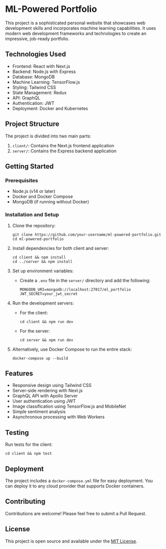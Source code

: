 # ML-Powered Portfolio

This project is a sophisticated personal website that showcases web development skills and incorporates machine learning capabilities. It uses modern web development frameworks and technologies to create an impressive, job-ready portfolio.

## Technologies Used

- Frontend: React with Next.js
- Backend: Node.js with Express
- Database: MongoDB
- Machine Learning: TensorFlow.js
- Styling: Tailwind CSS
- State Management: Redux
- API: GraphQL
- Authentication: JWT
- Deployment: Docker and Kubernetes

## Project Structure

The project is divided into two main parts:

1. `client/`: Contains the Next.js frontend application
2. `server/`: Contains the Express backend application

## Getting Started

### Prerequisites

- Node.js (v14 or later)
- Docker and Docker Compose
- MongoDB (if running without Docker)

### Installation and Setup

1. Clone the repository:
   ```
   git clone https://github.com/your-username/ml-powered-portfolio.git
   cd ml-powered-portfolio
   ```

2. Install dependencies for both client and server:
   ```
   cd client && npm install
   cd ../server && npm install
   ```

3. Set up environment variables:
   - Create a `.env` file in the `server/` directory and add the following:
     ```
     MONGODB_URI=mongodb://localhost:27017/ml_portfolio
     JWT_SECRET=your_jwt_secret
     ```

4. Run the development servers:
   - For the client:
     ```
     cd client && npm run dev
     ```
   - For the server:
     ```
     cd server && npm run dev
     ```

5. Alternatively, use Docker Compose to run the entire stack:
   ```
   docker-compose up --build
   ```

## Features

- Responsive design using Tailwind CSS
- Server-side rendering with Next.js
- GraphQL API with Apollo Server
- User authentication using JWT
- Image classification using TensorFlow.js and MobileNet
- Simple sentiment analysis
- Asynchronous processing with Web Workers

## Testing

Run tests for the client:

```
cd client && npm test
```

## Deployment

The project includes a `docker-compose.yml` file for easy deployment. You can deploy it to any cloud provider that supports Docker containers.

## Contributing

Contributions are welcome! Please feel free to submit a Pull Request.

## License

This project is open source and available under the [MIT License](LICENSE).